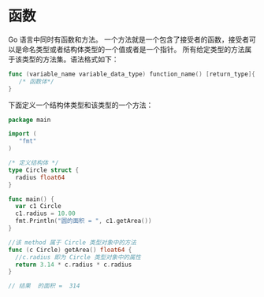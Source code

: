 # 函数

Go 语言中同时有函数和方法。
一个方法就是一个包含了接受者的函数，接受者可以是命名类型或者结构体类型的一个值或者是一个指针。
所有给定类型的方法属于该类型的方法集。语法格式如下：
```go
func (variable_name variable_data_type) function_name() [return_type]{
   /* 函数体*/
}
```

下面定义一个结构体类型和该类型的一个方法：
```go
package main

import (
   "fmt"  
)

/* 定义结构体 */
type Circle struct {
  radius float64
}

func main() {
  var c1 Circle
  c1.radius = 10.00
  fmt.Println("圆的面积 = ", c1.getArea())
}

//该 method 属于 Circle 类型对象中的方法
func (c Circle) getArea() float64 {
  //c.radius 即为 Circle 类型对象中的属性
  return 3.14 * c.radius * c.radius
}

// 结果  的面积 =  314
```

